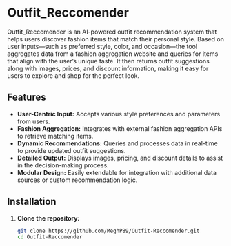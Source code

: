 # Outfit_Reccomender

Outfit_Reccomender is an AI-powered outfit recommendation system that helps users discover fashion items that match their personal style. Based on user inputs—such as preferred style, color, and occasion—the tool aggregates data from a fashion aggregation website and queries for items that align with the user’s unique taste. It then returns outfit suggestions along with images, prices, and discount information, making it easy for users to explore and shop for the perfect look.

## Features

- **User-Centric Input:** Accepts various style preferences and parameters from users.
- **Fashion Aggregation:** Integrates with external fashion aggregation APIs to retrieve matching items.
- **Dynamic Recommendations:** Queries and processes data in real-time to provide updated outfit suggestions.
- **Detailed Output:** Displays images, pricing, and discount details to assist in the decision-making process.
- **Modular Design:** Easily extendable for integration with additional data sources or custom recommendation logic.

## Installation

1. **Clone the repository:**
   ```bash
   git clone https://github.com/MeghP89/Outfit-Reccomender.git
   cd Outfit-Reccomender
